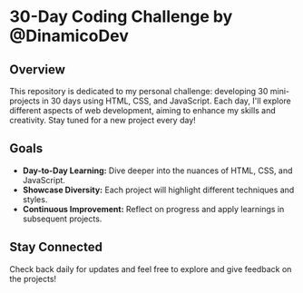 # 30-Day Coding Challenge by @DinamicoDev

## Overview

This repository is dedicated to my personal challenge: developing 30 mini-projects in 30 days using HTML, CSS, and JavaScript. Each day, I'll explore different aspects of web development, aiming to enhance my skills and creativity. Stay tuned for a new project every day!

## Goals

- **Day-to-Day Learning:** Dive deeper into the nuances of HTML, CSS, and JavaScript.
- **Showcase Diversity:** Each project will highlight different techniques and styles.
- **Continuous Improvement:** Reflect on progress and apply learnings in subsequent projects.

## Stay Connected

Check back daily for updates and feel free to explore and give feedback on the projects!

